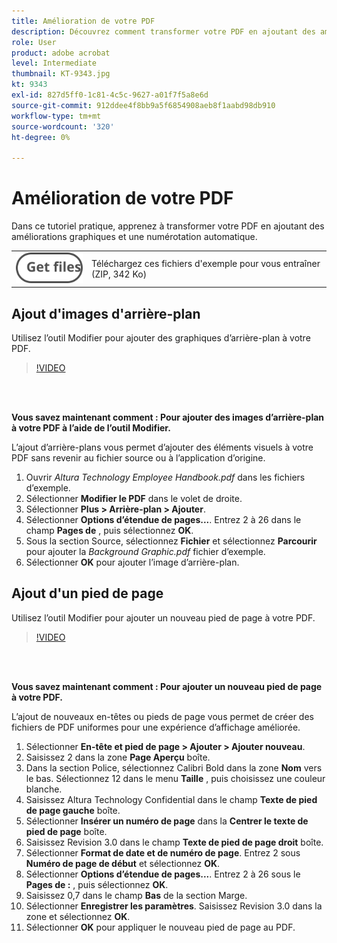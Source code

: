 ```yaml
---
title: Amélioration de votre PDF
description: Découvrez comment transformer votre PDF en ajoutant des améliorations graphiques et une numérotation automatique.
role: User
product: adobe acrobat
level: Intermediate
thumbnail: KT-9343.jpg
kt: 9343
exl-id: 827d5ff0-1c81-4c5c-9627-a01f7f5a8e6d
source-git-commit: 912ddee4f8bb9a5f6854908aeb8f1aabd98db910
workflow-type: tm+mt
source-wordcount: '320'
ht-degree: 0%

---
```


# Amélioration de votre PDF

Dans ce tutoriel pratique, apprenez à transformer votre PDF en ajoutant des améliorations graphiques et une numérotation automatique.

<table style="table-layout:auto">
<tr>
  <td>
   <img alt="Téléch. fichiers" src="../assets/Getfiles.svg" />
  </td>
  <td>
    Téléchargez ces fichiers d'exemple pour vous entraîner (ZIP, 342 Ko)
  </td>
</tr>
</table>

## Ajout d&#39;images d&#39;arrière-plan

Utilisez l’outil Modifier pour ajouter des graphiques d’arrière-plan à votre PDF.

>[!VIDEO](https://video.tv.adobe.com/v/338746?hidetitle=true)

<br> 

**Vous savez maintenant comment : Pour ajouter des images d’arrière-plan à votre PDF à l’aide de l’outil Modifier.**

L’ajout d’arrière-plans vous permet d’ajouter des éléments visuels à votre PDF sans revenir au fichier source ou à l’application d’origine.

1. Ouvrir *Altura Technology Employee Handbook.pdf* dans les fichiers d’exemple.
1. Sélectionner **Modifier le PDF** dans le volet de droite.
1. Sélectionner **Plus > Arrière-plan > Ajouter**.
1. Sélectionner **Options d’étendue de pages...**.
Entrez 2 à 26 dans le champ **Pages de** , puis sélectionnez **OK**.
1. Sous la section Source, sélectionnez **Fichier** et sélectionnez **Parcourir** pour ajouter la *Background Graphic.pdf* fichier d’exemple.
1. Sélectionner **OK** pour ajouter l’image d’arrière-plan.

## Ajout d&#39;un pied de page

Utilisez l’outil Modifier pour ajouter un nouveau pied de page à votre PDF.

>[!VIDEO](https://video.tv.adobe.com/v/338745?hidetitle=true)

<br> 

**Vous savez maintenant comment : Pour ajouter un nouveau pied de page à votre PDF.**

L’ajout de nouveaux en-têtes ou pieds de page vous permet de créer des fichiers de PDF uniformes pour une expérience d’affichage améliorée.

1. Sélectionner **En-tête et pied de page > Ajouter > Ajouter nouveau**.
1. Saisissez 2 dans la zone **Page Aperçu** boîte.
1. Dans la section Police, sélectionnez Calibri Bold dans la zone **Nom** vers le bas.
Sélectionnez 12 dans le menu **Taille** , puis choisissez une couleur blanche.
1. Saisissez Altura Technology Confidential dans le champ **Texte de pied de page gauche** boîte.
1. Sélectionner **Insérer un numéro de page** dans la **Centrer le texte de pied de page** boîte.
1. Saisissez Revision 3.0 dans le champ **Texte de pied de page droit** boîte.
1. Sélectionner **Format de date et de numéro de page**.
Entrez 2 sous **Numéro de page de début** et sélectionnez **OK**.
1. Sélectionner **Options d’étendue de pages...**.
Entrez 2 à 26 sous le **Pages de :** , puis sélectionnez **OK**.
1. Saisissez 0,7 dans le champ **Bas** de la section Marge.
1. Sélectionner **Enregistrer les paramètres**.
Saisissez Revision 3.0 dans la zone et sélectionnez **OK**.
1. Sélectionner **OK** pour appliquer le nouveau pied de page au PDF.
